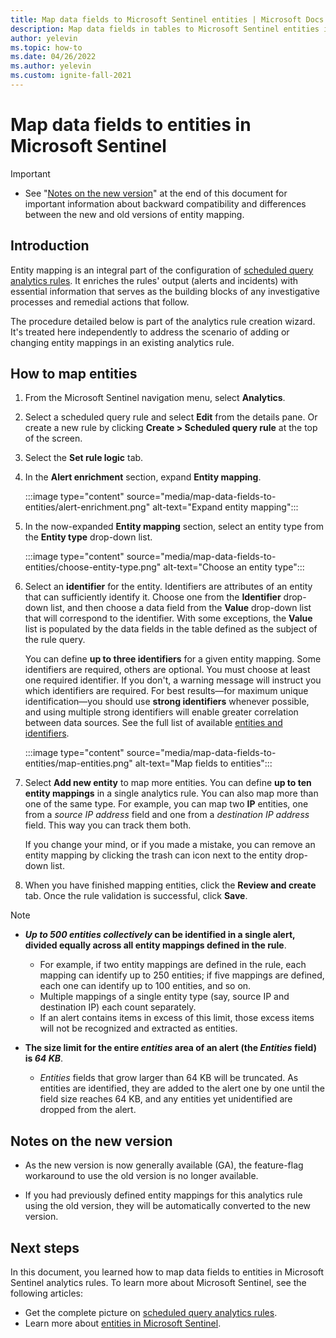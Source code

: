 ```yaml
---
title: Map data fields to Microsoft Sentinel entities | Microsoft Docs
description: Map data fields in tables to Microsoft Sentinel entities in analytics rules, for better incident information
author: yelevin
ms.topic: how-to
ms.date: 04/26/2022
ms.author: yelevin
ms.custom: ignite-fall-2021
---
```


# Map data fields to entities in Microsoft Sentinel 

> [!IMPORTANT]
>
> - See "[Notes on the new version](#notes-on-the-new-version)" at the end of this document for important information about backward compatibility and differences between the new and old versions of entity mapping.

## Introduction

Entity mapping is an integral part of the configuration of [scheduled query analytics rules](detect-threats-custom.md). It enriches the rules' output (alerts and incidents) with essential information that serves as the building blocks of any investigative processes and remedial actions that follow.

The procedure detailed below is part of the analytics rule creation wizard. It's treated here independently to address the scenario of adding or changing entity mappings in an existing analytics rule.

## How to map entities

1. From the Microsoft Sentinel navigation menu, select **Analytics**.

1. Select a scheduled query rule and select **Edit** from the details pane. Or create a new rule by clicking **Create > Scheduled query rule** at the top of the screen.

1. Select the **Set rule logic** tab. 

1. In the **Alert enrichment** section, expand **Entity mapping**.

    :::image type="content" source="media/map-data-fields-to-entities/alert-enrichment.png" alt-text="Expand entity mapping":::

1. In the now-expanded **Entity mapping** section, select an entity type from the **Entity type** drop-down list.

    :::image type="content" source="media/map-data-fields-to-entities/choose-entity-type.png" alt-text="Choose an entity type":::

1. Select an **identifier** for the entity. Identifiers are attributes of an entity that can sufficiently identify it. Choose one from the **Identifier** drop-down list, and then choose a data field from the **Value** drop-down list that will correspond to the identifier. With some exceptions, the **Value** list is populated by the data fields in the table defined as the subject of the rule query.

    You can define **up to three identifiers** for a given entity mapping. Some identifiers are required, others are optional. You must choose at least one required identifier. If you don't, a warning message will instruct you which identifiers are required. For best results&mdash;for maximum unique identification&mdash;you should use **strong identifiers** whenever possible, and using multiple strong identifiers will enable greater correlation between data sources. See the full list of available [entities and identifiers](entities-reference.md).

    :::image type="content" source="media/map-data-fields-to-entities/map-entities.png" alt-text="Map fields to entities":::

1. Select **Add new entity** to map more entities. You can define **up to ten entity mappings** in a single analytics rule. You can also map more than one of the same type. For example, you can map two **IP** entities, one from a *source IP address* field and one from a *destination IP address* field. This way you can track them both.

    If you change your mind, or if you made a mistake, you can remove an entity mapping by clicking the trash can icon next to the entity drop-down list.

1. When you have finished mapping entities, click the **Review and create** tab. Once the rule validation is successful, click **Save**.

> [!NOTE]
> - ***Up to 500 entities collectively* can be identified in a single alert, divided equally across all entity mappings defined in the rule**.
>   - For example, if two entity mappings are defined in the rule, each mapping can identify up to 250 entities; if five mappings are defined, each one can identify up to 100 entities, and so on.
>   - Multiple mappings of a single entity type (say, source IP and destination IP) each count separately.
>   - If an alert contains items in excess of this limit, those excess items will not be recognized and extracted as entities.
>
> - **The size limit for the entire *entities* area of an alert (the *Entities* field) is *64 KB***.
>   - *Entities* fields that grow larger than 64 KB will be truncated. As entities are identified, they are added to the alert one by one until the field size reaches 64 KB, and any entities yet unidentified are dropped from the alert.

## Notes on the new version

- As the new version is now generally available (GA), the feature-flag workaround to use the old version is no longer available. 

- If you had previously defined entity mappings for this analytics rule using the old version, they will be automatically converted to the new version.

## Next steps

In this document, you learned how to map data fields to entities in Microsoft Sentinel analytics rules. To learn more about Microsoft Sentinel, see the following articles:

- Get the complete picture on [scheduled query analytics rules](detect-threats-custom.md).
- Learn more about [entities in Microsoft Sentinel](entities.md).



